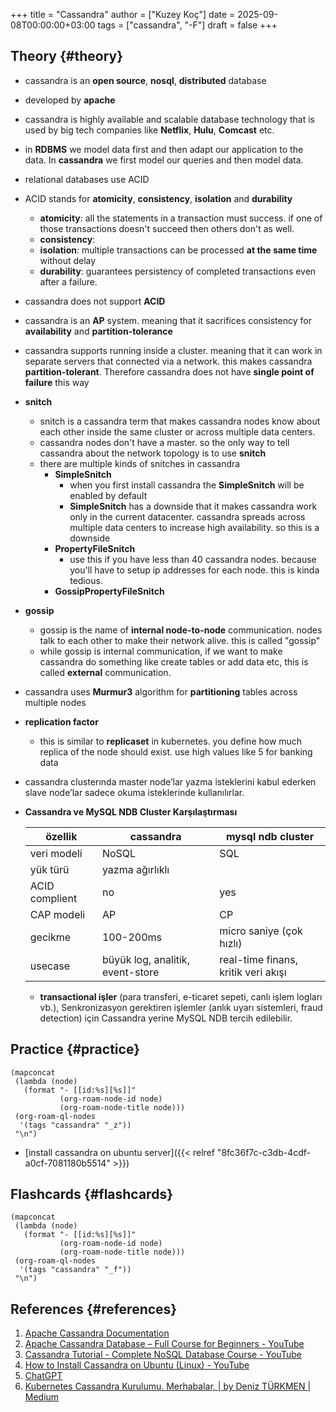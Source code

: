 +++
title = "Cassandra"
author = ["Kuzey Koç"]
date = 2025-09-08T00:00:00+03:00
tags = ["cassandra", "-F"]
draft = false
+++

## Theory {#theory}

-   cassandra is an **open source**, **nosql**, **distributed** database
-   developed by **apache**
-   cassandra is highly available and scalable database technology that is used by big tech companies like **Netflix**, **Hulu**, **Comcast** etc.
-   in **RDBMS** we model data first and then adapt our application to the data. In **cassandra** we first model our queries and then model data.
-   relational databases use ACID
-   ACID stands for **atomicity**, **consistency**, **isolation** and **durability**
    -   **atomicity**: all the statements in a transaction must success. if one of those transactions doesn't succeed then others don't as well.
    -   **consistency**:
    -   **isolation**: multiple transactions can be processed **at the same time** without delay
    -   **durability**: guarantees persistency of completed transactions even after a failure.
-   cassandra <span class="underline">does not</span> support **ACID**
-   cassandra is an **AP** system. meaning that it <span class="underline">sacrifices consistency</span> for **availability** and **partition-tolerance**
-   cassandra supports running inside a cluster. meaning that it can work in separate servers that connected via a network. this makes cassandra **partition-tolerant**. Therefore cassandra does not have **single point of failure** this way
-   **snitch**
    -   snitch is a cassandra term that makes cassandra nodes know about each other inside the same cluster or across multiple data centers.
    -   cassandra nodes don't have a master. so the only way to tell cassandra about the network topology is to use **snitch**
    -   there are multiple kinds of snitches in cassandra
        -   **SimpleSnitch**
            -   when you first install cassandra the **SimpleSnitch** will be enabled by default
            -   **SimpleSnitch** has a downside that it makes cassandra work only in the current datacenter. cassandra spreads across multiple data centers to increase high availability. so this is a downside
        -   **PropertyFileSnitch**
            -   use this if you have less than 40 cassandra nodes. because you'll have to setup ip addresses for each node. this is kinda tedious.
        -   **GossipPropertyFileSnitch**
-   **gossip**
    -   gossip is the name of **internal node-to-node** communication. nodes talk to each other to make their network alive. this is called "gossip"
    -   while gossip is internal communication, if we want to make cassandra do something like create tables or add data etc, this is called **external** communication.
-   cassandra uses **Murmur3** algorithm for **partitioning** tables across multiple nodes
-   **replication factor**
    -   this is similar to **replicaset** in kubernetes. you define how much replica of the node should exist. use high values like 5 for banking data

-   cassandra clusterında <span class="underline">master node’lar yazma</span> isteklerini kabul ederken <span class="underline">slave node’lar sadece okuma</span> isteklerinde kullanılırlar.

-   **Cassandra ve MySQL NDB Cluster Karşılaştırması**

    | özellik        | cassandra                        | mysql ndb cluster                   |
    |----------------|----------------------------------|-------------------------------------|
    | veri modeli    | NoSQL                            | SQL                                 |
    | yük türü       | yazma ağırlıklı                  |                                     |
    | ACID complient | no                               | yes                                 |
    | CAP modeli     | AP                               | CP                                  |
    | gecikme        | 100-200ms                        | micro saniye (çok hızlı)            |
    | usecase        | büyük log, analitik, event-store | real-time finans, kritik veri akışı |

    -   **transactional işler** (para transferi, e-ticaret sepeti, canlı işlem logları vb.), Senkronizasyon gerektiren işlemler (anlık uyarı sistemleri, fraud detection) için Cassandra yerine MySQL NDB tercih edilebilir.


## Practice {#practice}

```emacs-lisp
(mapconcat
 (lambda (node)
   (format "- [[id:%s][%s]]"
           (org-roam-node-id node)
           (org-roam-node-title node)))
 (org-roam-ql-nodes
  '(tags "cassandra" "_z"))
 "\n")
```

-   [install cassandra on ubuntu server]({{< relref "8fc36f7c-c3db-4cdf-a0cf-7081180b5514" >}})


## Flashcards {#flashcards}

```emacs-lisp
(mapconcat
 (lambda (node)
   (format "- [[id:%s][%s]]"
           (org-roam-node-id node)
           (org-roam-node-title node)))
 (org-roam-ql-nodes
  '(tags "cassandra" "_f"))
 "\n")
```


## References {#references}

1.  [Apache Cassandra Documentation](https://cassandra.apache.org/doc/latest/)
2.  [Apache Cassandra Database – Full Course for Beginners - YouTube](https://www.youtube.com/watch?v=J-cSy5MeMOA)
3.  [Cassandra Tutorial - Complete NoSQL Database Course - YouTube](https://www.youtube.com/watch?v=8g-f9uPzW04)
4.  [How to Install Cassandra on Ubuntu (Linux) - YouTube](https://www.youtube.com/watch?v=-9P4CxRWL8c)
5.  [ChatGPT](https://chatgpt.com/)
6.  [Kubernetes Cassandra Kurulumu. Merhabalar, | by Deniz TÜRKMEN | Medium](https://deniz-turkmen.medium.com/kubernetes-cassandra-kurulumu-45fc93462f00)
